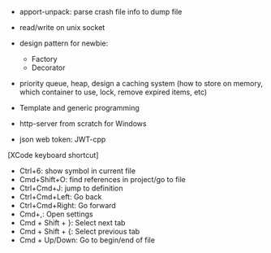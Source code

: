 - apport-unpack: parse crash file info to dump file
- read/write on unix socket

- design pattern for newbie:
  + Factory
  + Decorator

- priority queue, heap, design a caching system (how to store on memory, which container to use, lock, remove expired items, etc)
- Template and generic programming
- http-server from scratch for Windows

- json web token: JWT-cpp

[XCode keyboard shortcut]
- Ctrl+6: show symbol in current file
- Cmd+Shift+O: find references in project/go to file
- Ctrl+Cmd+J: jump to definition
- Ctrl+Cmd+Left: Go back
- Ctrl+Cmd+Right: Go forward
- Cmd+,: Open settings
- Cmd + Shift + }:  Select next tab
- Cmd + Shift + {:  Select previous tab
- Cmd + Up/Down: Go to begin/end of file
